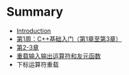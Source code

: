 # Summary

* [Introduction](README.md)
* [第1周：C++基础入门（第1章至第3章）](chapter1.md)
* [第2-3章](2&&3.md)
* [重载输入输出运算符和友元函数](reload.md)
* 下标运算符重载

